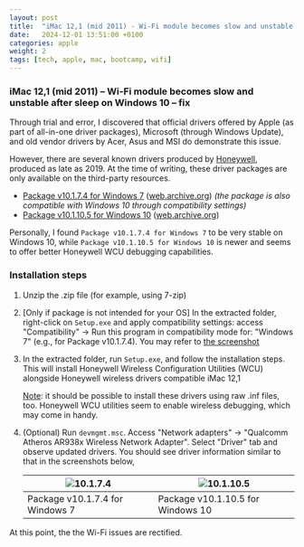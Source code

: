 ```yaml
---
layout: post
title:  "iMac 12,1 (mid 2011) - Wi-Fi module becomes slow and unstable after sleep on Windows 10 – answer"
date:   2024-12-01 13:51:00 +0100
categories: apple
weight: 2
tags: [tech, apple, mac, bootcamp, wifi]
---
```


### iMac 12,1 (mid 2011) – Wi-Fi module becomes slow and unstable after sleep on Windows 10 – fix

Through trial and error, I discovered that official drivers offered by Apple (as part of all-in-one driver packages), Microsoft (through Windows Update), and old vendor drivers by Acer, Asus and MSI do demonstrate this issue.

However, there are several known drivers produced by [Honeywell](https://en.wikipedia.org/wiki/Honeywell), produced as late as 2019. At the time of writing, these driver packages are only available on the third-party resources.

* [Package v10.1.7.4 for Windows 7](http://server05.driveridentifier.com/web_upload/uploads/2024-Jan/50123048-012_VM3_Win_7_Milestone_7_10.01.07.0004.zip) ([web.archive.org](https://web.archive.org/web/20241201122234/http://server05.driveridentifier.com/web_upload/uploads/2024-Jan/50123048-012_VM3_Win_7_Milestone_7_10.01.07.0004.zip)) *(the package is also compatible with Windows 10 through compatibility settings)*
* [Package v10.1.10.5 for Windows 10](http://server05.driveridentifier.com/web_upload/uploads/2024-Jan/Win10_x64_Milestone4_10.01.10.0005.zip) ([web.archive.org](https://web.archive.org/web/20241201122601/http://server05.driveridentifier.com/web_upload/uploads/2024-Jan/Win10_x64_Milestone4_10.01.10.0005.zip))

Personally, I found `Package v10.1.7.4 for Windows 7` to be very stable on Windows 10, while `Package v10.1.10.5 for Windows 10` is newer and seems to offer better Honeywell WCU debugging capabilities.

### Installation steps

1. Unzip the .zip file (for example, using 7-zip)
2. [Only if package is not intended for your OS] In the extracted folder, right-click on `Setup.exe` and apply compatibility settings: access "Compatibility" → Run this program in compatibility mode for: "Windows 7" (e.g., for Package v10.1.7.4). You may refer to [the screenshot](https://imgur.com/2KcWze9)
3. In the extracted folder, run `Setup.exe`, and follow the installation steps. This will install Honeywell Wireless Configuration Utilities (WCU) alongside Honeywell wireless drivers compatible iMac 12,1

	<ins>Note</ins>: it should be possible to install these drivers using raw .inf files, too. Honeywell WCU utilities seem to enable wireless debugging, which may come in handy.

4. (Optional) Run `devmgmt.msc`. Access "Network adapters" → "Qualcomm Atheros AR938x Wireless Network Adapter". Select "Driver" tab and observe updated drivers. You should see driver information similar to that in the screenshots below, 

	![10.1.7.4](https://i.imgur.com/o5jTgWt.png) | ![10.1.10.5](https://i.imgur.com/M5oPuvD.png)
	---- | ----
	Package v10.1.7.4 for Windows 7 | Package v10.1.10.5 for Windows 10

At this point, the the Wi-Fi issues are rectified.
